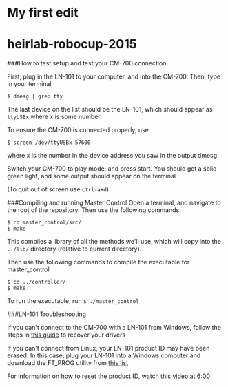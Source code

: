 # My first edit

# heirlab-robocup-2015

###How to test setup and test your CM-700 connection

First, plug in the LN-101 to your computer, and into the CM-700. Then, type in your terminal
``` 
$ dmesg | grep tty
```

The last device on the list should be the LN-101, which should appear as ``ttyUSBx`` where x is some number.

To ensure the CM-700 is connected properly, use
```
$ screen /dev/ttyUSBx 57600
```
where x is the number in the device address you saw in the output dmesg

Switch your CM-700 to play mode, and press start. You should get a solid green light, and some output should appear on the terminal

(To quit out of screen use ``ctrl-a+d``)

###Compiling and running Master Control
Open a terminal, and navigate to the root of the repository. Then use the following commands:
```
$ cd master_control/src/
$ make
```
This compiles a library of all the methods we'll use, which will copy into the ``../lib/`` directory (relative to current directory).

Then use the following commands to compile the executable for master_control
```
$ cd ../controller/
$ make
```
To run the executable, run ``$ ./master_control``

###LN-101 Troubleshooting

If you can't connect to the CM-700 with a LN-101 from Windows, follow the steps in [this guide](https://www.dropbox.com/s/84g7pvjwn235afe/FT232R%20USB%20UART%20Recovery%20Instruction.pdf?dl=0) to recover your drivers

If you can't connect from Linux, your LN-101 product ID may have been erased. In this case, plug your LN-101 into a Windows computer and download the FT_PROG utility from [this list](http://www.ftdichip.com/Support/Utilities.htm#FT_PROG)

For information on how to reset the product ID, watch [this video at 6:00](https://www.youtube.com/watch?v=WIF9f4NsEvk#t=359)
